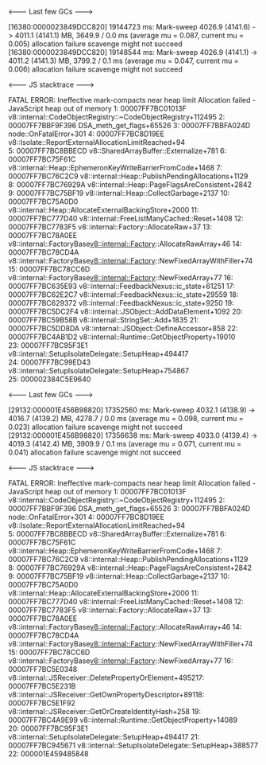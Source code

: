 <--- Last few GCs --->

[16380:0000023849DCC820] 19144723 ms: Mark-sweep 4026.9 (4141.6) -> 4011.1
(4141.1) MB, 3649.9 / 0.0 ms (average mu = 0.087, current mu = 0.005) allocation failure scavenge might not succeed
[16380:0000023849DCC820] 19148544 ms: Mark-sweep 4026.9 (4141.1) -> 4011.2
(4141.3) MB, 3799.2 / 0.1 ms (average mu = 0.047, current mu = 0.006) allocation failure scavenge might not succeed

<--- JS stacktrace --->

FATAL ERROR: Ineffective mark-compacts near heap limit Allocation failed -
JavaScript heap out of memory
1: 00007FF7BC01013F v8::internal::CodeObjectRegistry::~CodeObjectRegistry+112495
2: 00007FF7BBF9F396 DSA_meth_get_flags+65526
3: 00007FF7BBFA024D node::OnFatalError+301
4: 00007FF7BC8D19EE v8::Isolate::ReportExternalAllocationLimitReached+94  
 5: 00007FF7BC8BBECD v8::SharedArrayBuffer::Externalize+781
6: 00007FF7BC75F61C v8::internal::Heap::EphemeronKeyWriteBarrierFromCode+1468
7: 00007FF7BC76C2C9 v8::internal::Heap::PublishPendingAllocations+1129  
 8: 00007FF7BC76929A v8::internal::Heap::PageFlagsAreConsistent+2842  
 9: 00007FF7BC75BF19 v8::internal::Heap::CollectGarbage+2137
10: 00007FF7BC75A0D0 v8::internal::Heap::AllocateExternalBackingStore+2000
11: 00007FF7BC777D40 v8::internal::FreeListManyCached::Reset+1408
12: 00007FF7BC7783F5 v8::internal::Factory::AllocateRaw+37
13: 00007FF7BC78A0EE v8::internal::FactoryBase<v8::internal::Factory>::AllocateRawArray+46
14: 00007FF7BC78CD4A v8::internal::FactoryBase<v8::internal::Factory>::NewFixedArrayWithFiller+74
15: 00007FF7BC78CC6D v8::internal::FactoryBase<v8::internal::Factory>::NewFixedArray+77
16: 00007FF7BC635E93 v8::internal::FeedbackNexus::ic_state+61251
17: 00007FF7BC62E2C7 v8::internal::FeedbackNexus::ic_state+29559
18: 00007FF7BC629372 v8::internal::FeedbackNexus::ic_state+9250
19: 00007FF7BC5DC2F4 v8::internal::JSObject::AddDataElement+1092
20: 00007FF7BC59B58B v8::internal::StringSet::Add+1835
21: 00007FF7BC5DD8DA v8::internal::JSObject::DefineAccessor+858
22: 00007FF7BC4AB1D2 v8::internal::Runtime::GetObjectProperty+19010  
23: 00007FF7BC95F3E1 v8::internal::SetupIsolateDelegate::SetupHeap+494417  
24: 00007FF7BC99ED43 v8::internal::SetupIsolateDelegate::SetupHeap+754867  
25: 000002384C5E9640

<--- Last few GCs --->

[29132:000001E456B98820] 17352560 ms: Mark-sweep 4032.1 (4138.9) -> 4016.7
(4139.2) MB, 4278.7 / 0.0 ms (average mu = 0.098, current mu = 0.023) allocation failure scavenge might not succeed
[29132:000001E456B98820] 17356638 ms: Mark-sweep 4033.0 (4139.4) -> 4019.3
(4142.4) MB, 3909.9 / 0.1 ms (average mu = 0.071, current mu = 0.041) allocation failure scavenge might not succeed

<--- JS stacktrace --->

FATAL ERROR: Ineffective mark-compacts near heap limit Allocation failed -
JavaScript heap out of memory
1: 00007FF7BC01013F v8::internal::CodeObjectRegistry::~CodeObjectRegistry+112495
2: 00007FF7BBF9F396 DSA_meth_get_flags+65526
3: 00007FF7BBFA024D node::OnFatalError+301
4: 00007FF7BC8D19EE v8::Isolate::ReportExternalAllocationLimitReached+94  
 5: 00007FF7BC8BBECD v8::SharedArrayBuffer::Externalize+781
6: 00007FF7BC75F61C v8::internal::Heap::EphemeronKeyWriteBarrierFromCode+1468
7: 00007FF7BC76C2C9 v8::internal::Heap::PublishPendingAllocations+1129  
 8: 00007FF7BC76929A v8::internal::Heap::PageFlagsAreConsistent+2842  
 9: 00007FF7BC75BF19 v8::internal::Heap::CollectGarbage+2137
10: 00007FF7BC75A0D0 v8::internal::Heap::AllocateExternalBackingStore+2000
11: 00007FF7BC777D40 v8::internal::FreeListManyCached::Reset+1408
12: 00007FF7BC7783F5 v8::internal::Factory::AllocateRaw+37
13: 00007FF7BC78A0EE v8::internal::FactoryBase<v8::internal::Factory>::AllocateRawArray+46
14: 00007FF7BC78CD4A v8::internal::FactoryBase<v8::internal::Factory>::NewFixedArrayWithFiller+74
15: 00007FF7BC78CC6D v8::internal::FactoryBase<v8::internal::Factory>::NewFixedArray+77
16: 00007FF7BC5E0348 v8::internal::JSReceiver::DeletePropertyOrElement+495217: 00007FF7BC5E231B v8::internal::JSReceiver::GetOwnPropertyDescriptor+89118: 00007FF7BC5E1F92 v8::internal::JSReceiver::GetOrCreateIdentityHash+258
19: 00007FF7BC4A9E99 v8::internal::Runtime::GetObjectProperty+14089  
20: 00007FF7BC95F3E1 v8::internal::SetupIsolateDelegate::SetupHeap+494417
21: 00007FF7BC945671 v8::internal::SetupIsolateDelegate::SetupHeap+388577  
22: 000001E459485848
